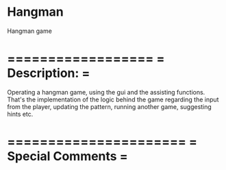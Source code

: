 # Hangman
Hangman game

==================
=  Description:  =
==================
Operating a hangman game, using the gui and the assisting functions. That's the implementation of the
logic behind the game regarding the input from the player, updating the pattern, running another game, suggesting
hints etc.

======================
=  Special Comments  =
======================
